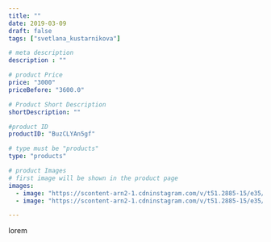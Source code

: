 ```yaml
---
title: ""
date: 2019-03-09
draft: false
tags: ["svetlana_kustarnikova"]

# meta description
description : ""

# product Price
price: "3000"
priceBefore: "3600.0"

# Product Short Description
shortDescription: ""

#product ID
productID: "BuzCLYAn5gf"

# type must be "products"
type: "products"

# product Images
# first image will be shown in the product page
images:
  - image: "https://scontent-arn2-1.cdninstagram.com/v/t51.2885-15/e35/53386674_1320939508068169_3285857405542879433_n.jpg?se=8&tp=1&_nc_ht=scontent-arn2-1.cdninstagram.com&_nc_cat=101&_nc_ohc=rT_fgzsyqCQAX_WLP-t&ccb=7-4&oh=b8903d7c726cfd9f26be9d754198a791&oe=6081EA04&ig_cache_key=MTk5NTk0ODYzNDY5ODI1NzQ1MQ%3D%3D.2-ccb7-4"
  - image: "https://scontent-arn2-1.cdninstagram.com/v/t51.2885-15/e35/53364414_1918948474880387_8848049877518801009_n.jpg?tp=1&_nc_ht=scontent-arn2-1.cdninstagram.com&_nc_cat=111&_nc_ohc=CAFk1cv1Df0AX80kABW&ccb=7-4&oh=923f49e6481917fe2a3c154027442d6a&oe=60841295&ig_cache_key=MTk5NTk0ODYzNDY4MTU2MTg5OQ%3D%3D.2-ccb7-4"

---
```

lorem
